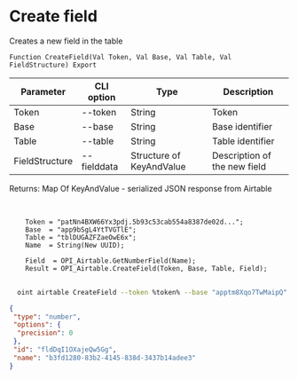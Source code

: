 ﻿---
sidebar_position: 1
---

# Create field
 Creates a new field in the table



`Function CreateField(Val Token, Val Base, Val Table, Val FieldStructure) Export`

  | Parameter | CLI option | Type | Description |
  |-|-|-|-|
  | Token | --token | String | Token |
  | Base | --base | String | Base identifier |
  | Table | --table | String | Table identifier |
  | FieldStructure | --fielddata | Structure of KeyAndValue | Description of the new field |

  
  Returns:  Map Of KeyAndValue - serialized JSON response from Airtable

<br/>




```bsl title="Code example"
    Token = "patNn4BXW66Yx3pdj.5b93c53cab554a8387de02d...";
    Base  = "app9bSgL4YtTVGTlE";
    Table = "tblDUGAZFZaeOwE6x";
    Name  = String(New UUID);

    Field  = OPI_Airtable.GetNumberField(Name);
    Result = OPI_Airtable.CreateField(Token, Base, Table, Field);
```



```sh title="CLI command example"
    
  oint airtable CreateField --token %token% --base "apptm8Xqo7TwMaipQ" --table "tbl9G4jVoTJpxYwSY" --fielddata %fielddata%

```

```json title="Result"
{
 "type": "number",
 "options": {
  "precision": 0
 },
 "id": "fldDqI1OXajeQw5Gg",
 "name": "b3fd1280-83b2-4145-838d-3437b14adee3"
}
```
